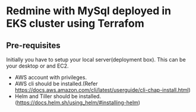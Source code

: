 # Redmine with MySql deployed in EKS cluster using Terrafom
## Pre-requisites
Initially you have to setup your local server(deployment box). This can be your desktop or and EC2.

* AWS account with privileges. 
* AWS cli should be installed.(Refer https://docs.aws.amazon.com/cli/latest/userguide/cli-chap-install.html)
* Helm and Tiller should be installed. (https://docs.helm.sh/using_helm/#installing-helm)
